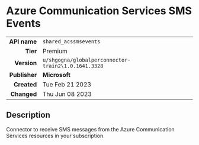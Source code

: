 # Azure Communication Services SMS Events
| | |
|-:|-|
|**API name**|`shared_acssmsevents`|
|**Tier**|Premium|
|**Version**|`u/shgogna/globalperconnector-train2\1.0.1641.3328`|
|**Publisher**|**Microsoft**|
|**Created**|Tue Feb 21 2023|
|**Changed**|Thu Jun 08 2023|

## Description
Connector to receive SMS messages from the Azure Communication Services resources in your subscription.
